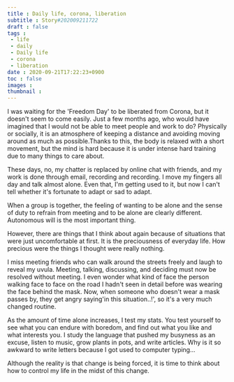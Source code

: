 ```yaml
---
title : Daily life, corona, liberation
subtitle : Story#202009211722
draft : false
tags :
 - life
 - daily
 - Daily life
 - corona
 - liberation
date : 2020-09-21T17:22:23+0900
toc : false
images : 
thumbnail : 
---
```

I was waiting for the 'Freedom Day' to be liberated from Corona, but it doesn't seem to come easily. Just a few months ago, who would have imagined that I would not be able to meet people and work to do? Physically or socially, it is an atmosphere of keeping a distance and avoiding moving around as much as possible.Thanks to this, the body is relaxed with a short movement, but the mind is hard because it is under intense hard training due to many things to care about.  

These days, no, my chatter is replaced by online chat with friends, and my work is done through email, recording and recording. I move my fingers all day and talk almost alone. Even that, I'm getting used to it, but now I can't tell whether it's fortunate to adapt or sad to adapt.  

When a group is together, the feeling of wanting to be alone and the sense of duty to refrain from meeting and to be alone are clearly different. Autonomous will is the most important thing.  

However, there are things that I think about again because of situations that were just uncomfortable at first. It is the preciousness of everyday life. How precious were the things I thought were really nothing.  

I miss meeting friends who can walk around the streets freely and laugh to reveal my uvula. Meeting, talking, discussing, and deciding must now be resolved without meeting. I even wonder what kind of face the person walking face to face on the road I hadn't seen in detail before was wearing the face behind the mask. Now, when someone who doesn't wear a mask passes by, they get angry saying'in this situation..!', so it's a very much changed routine.  

As the amount of time alone increases, I test my stats. You test yourself to see what you can endure with boredom, and find out what you like and what interests you. I study the language that pushed my busyness as an excuse, listen to music, grow plants in pots, and write articles. Why is it so awkward to write letters because I got used to computer typing...  

Although the reality is that change is being forced, it is time to think about how to control my life in the midst of this change.  
